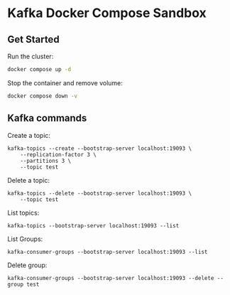 # Kafka Docker Compose Sandbox

## Get Started

Run the cluster:

```sh
docker compose up -d
```

Stop the container and remove volume:

```sh
docker compose down -v
```

## Kafka commands

Create a topic:

```shell
kafka-topics --create --bootstrap-server localhost:19093 \
    --replication-factor 3 \
    --partitions 3 \
    --topic test
```

Delete a topic:

```shell
kafka-topics --delete --bootstrap-server localhost:19093 \
    --topic test
```

List topics:

```shell
kafka-topics --bootstrap-server localhost:19093 --list
```

List Groups:

```shell
kafka-consumer-groups --bootstrap-server localhost:19093 --list
```

Delete group:

```shell
kafka-consumer-groups --bootstrap-server localhost:19093 --delete --group test
```